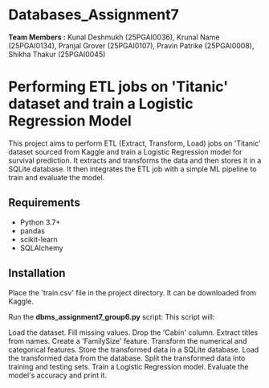 # Databases_Assignment7
**Team Members :**
Kunal Deshmukh (25PGAI0036),
Krunal Name (25PGAI0134),
Pranjal Grover (25PGAI0107),
Pravin Patrike (25PGAI0008),
Shikha Thakur (25PGAI0045)

# Performing ETL jobs on 'Titanic' dataset and train a Logistic Regression Model

This project aims to perform ETL (Extract, Transform, Load) jobs on 'Titanic' dataset sourced from Kaggle and train a Logistic Regression model for survival prediction. It extracts and transforms the data and then stores it in a SQLite database. It then integrates the ETL job with a simple ML pipeline to train and evaluate the model.

## Requirements

- Python 3.7+
- pandas
- scikit-learn
- SQLAlchemy

## Installation


Place the 'train.csv' file in the project directory. It can be downloaded from Kaggle.

Run the **dbms_assignment7_group6.py** script:
This script will:

Load the dataset.
Fill missing values.
Drop the 'Cabin' column.
Extract titles from names.
Create a 'FamilySize' feature.
Transform the numerical and categorical features.
Store the transformed data in a SQLite database.
Load the transformed data from the database.
Split the transformed data into training and testing sets.
Train a Logistic Regression model.
Evaluate the model's accuracy and print it.
